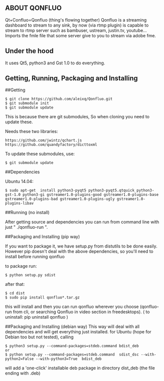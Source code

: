 ABOUT QONFLUO
-------------
Qt+Confluo=Qonfluo (thing's flowing together)
Qonfluo is a streaming dashboard to stream to any sink, by now (via rtmp plugin) is capable to stream to rtmp server such as bambuser, ustream, justin.tv, youtube... Imports the fmle file that some server give to you to stream via adobe fme.

Under the hood
--------------
It uses Qt5, python3 and Gst 1.0 to do everything.  

Getting, Running, Packaging and Installing
-------------------------
##Getting

    $ git clone https://github.com/aleixq/Qonfluo.git
    $ git submodule init
    $ git submodule update

This is because there are git submodules, So when cloning you need to update these.

Needs these two libraries:

    https://github.com/jwintz/qchart.js
    https://github.com/quandyfactory/dicttoxml

To update these submodules, use:

    $ git submodule update  
 
##Dependencies

Ubuntu 14.04:

    $ sudo apt-get  install python3-pyqt5 python3-pyqt5.qtquick python3-gst-1.0 python3-gi gstreamer1.0-plugins-good gstreamer1.0-plugins-base gstreamer1.0-plugins-bad gstreamer1.0-plugins-ugly gstreamer1.0-plugins-libav
 
##Running (no install)

After getting source and dependencies you can run from command line with just " ./qonfluo-run  ".

##Packaging and Installing (pip way)

If you want to package it, we have setup.py from distutils to be done easily. However pip doesn't deal with the above dependencies, so you'll need to install before running qonfluo

to package run:

    $ python setup.py sdist

after that:

    $ cd dist
    $ sudo pip install qonfluo*.tar.gz 

this will install and then you can run qonfluo wherever you choose (qonfluo-run from cli, or searching Qonfluo in video section in freedesktops). 
( to uninstall:  pip uninstall qonfluo )

##Packaging and Installing (debian way)
This way will deal with all dependencies and will get everything just installed.
for Ubuntu (hope for Debian too but not tested), calling 

    $ python3 setup.py --command-packages=stdeb.command bdist_deb
    or
    $ python setup.py --command-packages=stdeb.command  sdist_dsc --with-python2=False --with-python3=True  bdist_deb

will add a 'one-click' installable deb package in directory dist_deb (the file ending with .deb)

